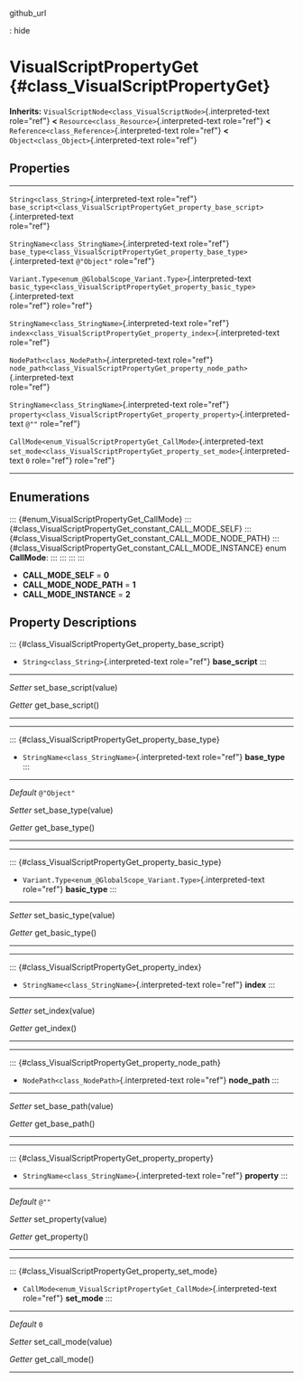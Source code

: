 github\_url

:   hide

VisualScriptPropertyGet {#class_VisualScriptPropertyGet}
=======================

**Inherits:**
`VisualScriptNode<class_VisualScriptNode>`{.interpreted-text role="ref"}
**\<** `Resource<class_Resource>`{.interpreted-text role="ref"} **\<**
`Reference<class_Reference>`{.interpreted-text role="ref"} **\<**
`Object<class_Object>`{.interpreted-text role="ref"}

Properties
----------

  --------------------------------------------------------------------- ------------------------------------------------------------------------------------- -------------
  `String<class_String>`{.interpreted-text role="ref"}                  `base_script<class_VisualScriptPropertyGet_property_base_script>`{.interpreted-text   
                                                                        role="ref"}                                                                           

  `StringName<class_StringName>`{.interpreted-text role="ref"}          `base_type<class_VisualScriptPropertyGet_property_base_type>`{.interpreted-text       `@"Object"`
                                                                        role="ref"}                                                                           

  `Variant.Type<enum_@GlobalScope_Variant.Type>`{.interpreted-text      `basic_type<class_VisualScriptPropertyGet_property_basic_type>`{.interpreted-text     
  role="ref"}                                                           role="ref"}                                                                           

  `StringName<class_StringName>`{.interpreted-text role="ref"}          `index<class_VisualScriptPropertyGet_property_index>`{.interpreted-text role="ref"}   

  `NodePath<class_NodePath>`{.interpreted-text role="ref"}              `node_path<class_VisualScriptPropertyGet_property_node_path>`{.interpreted-text       
                                                                        role="ref"}                                                                           

  `StringName<class_StringName>`{.interpreted-text role="ref"}          `property<class_VisualScriptPropertyGet_property_property>`{.interpreted-text         `@""`
                                                                        role="ref"}                                                                           

  `CallMode<enum_VisualScriptPropertyGet_CallMode>`{.interpreted-text   `set_mode<class_VisualScriptPropertyGet_property_set_mode>`{.interpreted-text         `0`
  role="ref"}                                                           role="ref"}                                                                           
  --------------------------------------------------------------------- ------------------------------------------------------------------------------------- -------------

Enumerations
------------

::: {#enum_VisualScriptPropertyGet_CallMode}
::: {#class_VisualScriptPropertyGet_constant_CALL_MODE_SELF}
::: {#class_VisualScriptPropertyGet_constant_CALL_MODE_NODE_PATH}
::: {#class_VisualScriptPropertyGet_constant_CALL_MODE_INSTANCE}
enum **CallMode**:
:::
:::
:::
:::

-   **CALL\_MODE\_SELF** = **0**
-   **CALL\_MODE\_NODE\_PATH** = **1**
-   **CALL\_MODE\_INSTANCE** = **2**

Property Descriptions
---------------------

::: {#class_VisualScriptPropertyGet_property_base_script}
-   `String<class_String>`{.interpreted-text role="ref"}
    **base\_script**
:::

  ---------- --------------------------
  *Setter*   set\_base\_script(value)

  *Getter*   get\_base\_script()
  ---------- --------------------------

------------------------------------------------------------------------

::: {#class_VisualScriptPropertyGet_property_base_type}
-   `StringName<class_StringName>`{.interpreted-text role="ref"}
    **base\_type**
:::

  ----------- ------------------------
  *Default*   `@"Object"`

  *Setter*    set\_base\_type(value)

  *Getter*    get\_base\_type()
  ----------- ------------------------

------------------------------------------------------------------------

::: {#class_VisualScriptPropertyGet_property_basic_type}
-   `Variant.Type<enum_@GlobalScope_Variant.Type>`{.interpreted-text
    role="ref"} **basic\_type**
:::

  ---------- -------------------------
  *Setter*   set\_basic\_type(value)

  *Getter*   get\_basic\_type()
  ---------- -------------------------

------------------------------------------------------------------------

::: {#class_VisualScriptPropertyGet_property_index}
-   `StringName<class_StringName>`{.interpreted-text role="ref"}
    **index**
:::

  ---------- -------------------
  *Setter*   set\_index(value)

  *Getter*   get\_index()
  ---------- -------------------

------------------------------------------------------------------------

::: {#class_VisualScriptPropertyGet_property_node_path}
-   `NodePath<class_NodePath>`{.interpreted-text role="ref"}
    **node\_path**
:::

  ---------- ------------------------
  *Setter*   set\_base\_path(value)

  *Getter*   get\_base\_path()
  ---------- ------------------------

------------------------------------------------------------------------

::: {#class_VisualScriptPropertyGet_property_property}
-   `StringName<class_StringName>`{.interpreted-text role="ref"}
    **property**
:::

  ----------- ----------------------
  *Default*   `@""`

  *Setter*    set\_property(value)

  *Getter*    get\_property()
  ----------- ----------------------

------------------------------------------------------------------------

::: {#class_VisualScriptPropertyGet_property_set_mode}
-   `CallMode<enum_VisualScriptPropertyGet_CallMode>`{.interpreted-text
    role="ref"} **set\_mode**
:::

  ----------- ------------------------
  *Default*   `0`

  *Setter*    set\_call\_mode(value)

  *Getter*    get\_call\_mode()
  ----------- ------------------------
